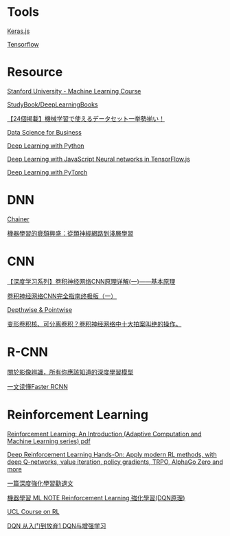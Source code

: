 
Tools
======

[Keras.js](https://transcranial.github.io/keras-js/#/mnist-cnn)

[Tensorflow](http://playground.tensorflow.org/)



Resource
==========

[Stanford University - Machine Learning Course](https://www.coursera.org/learn/machine-learning)

[StudyBook/DeepLearningBooks](https://github.com/changwookjun/StudyBook/tree/master/DeepLearningBooks)

[【24個掲載】機械学習で使えるデータセット一挙勢揃い！](https://www.codexa.net/ml-dataset-list/)

[Data Science for Business](https://github.com/lhduc94/IT-Ebooks/blob/master/Data%20Science%20for%20Business.pdf)

[Deep Learning with Python](https://www.manning.com/books/deep-learning-with-python)

[Deep Learning with JavaScript Neural networks in TensorFlow.js](https://www.manning.com/books/deep-learning-with-javascript)

[Deep Learning with PyTorch](https://www.manning.com/books/deep-learning-with-pytorch)


DNN
======

[Chainer](https://tutorials.chainer.org/ja/)

[機器學習的衰頹興盛：從類神經網路到淺層學習](https://www.stockfeel.com.tw/%E6%A9%9F%E5%99%A8%E5%AD%B8%E7%BF%92%E7%9A%84%E8%A1%B0%E9%A0%B9%E8%88%88%E7%9B%9B%EF%BC%9A%E5%BE%9E%E9%A1%9E%E7%A5%9E%E7%B6%93%E7%B6%B2%E8%B7%AF%E5%88%B0%E6%B7%BA%E5%B1%A4%E5%AD%B8%E7%BF%92/)



CNN
======

[【深度学习系列】卷积神经网络CNN原理详解(一)——基本原理](https://www.cnblogs.com/charlotte77/p/7759802.html)

[卷积神经网络CNN完全指南终极版（一）](https://zhuanlan.zhihu.com/p/27908027)

[Depthwise & Pointwise](https://blog.csdn.net/tintinetmilou/article/details/81607721)

[变形卷积核、可分离卷积？卷积神经网络中十大拍案叫绝的操作。](https://zhuanlan.zhihu.com/p/28749411)



R-CNN
======

[關於影像辨識，所有你應該知道的深度學習模型](https://medium.com/cubo-ai/%E7%89%A9%E9%AB%94%E5%81%B5%E6%B8%AC-object-detection-740096ec4540)

[一文读懂Faster RCNN](https://zhuanlan.zhihu.com/p/31426458)



Reinforcement Learning
=======================
  
[Reinforcement Learning: An Introduction (Adaptive Computation and Machine Learning series) pdf](http://incompleteideas.net/book/bookdraft2017nov5.pdf)

[Deep Reinforcement Learning Hands-On: Apply modern RL methods, with deep Q-networks, value iteration, policy gradients, TRPO, AlphaGo Zero and more ](https://books.google.co.jp/books?id=xKdhDwAAQBAJ&pg=PR15&lpg=PR15&dq=Deep+Reinforcement+Learning+Hands-On:+Apply+modern+RL+methods,+with+deep+Q-networks,+value+iteration,+policy+gradients,+TRPO,+AlphaGo+Zero+and+more+pdf&source=bl&ots=wTddkr2fcG&sig=ACfU3U1aUUjt8NifibvCjVgsbYsWrrhdYw&hl=ja&sa=X&ved=2ahUKEwirp8iara7jAhUvE6YKHfcODyEQ6AEwCXoECAkQAQ#v=onepage&q&f=false)

[一篇深度強化學習勸退文](https://bigdatafinance.tw/index.php/tech/data-processing/528-2018-02-27-04-31-42)

[機器學習 ML NOTE Reinforcement Learning 強化學習(DQN原理)](https://medium.com/%E9%9B%9E%E9%9B%9E%E8%88%87%E5%85%94%E5%85%94%E7%9A%84%E5%B7%A5%E7%A8%8B%E4%B8%96%E7%95%8C/%E6%A9%9F%E5%99%A8%E5%AD%B8%E7%BF%92-ml-note-reinforcement-learning-%E5%BC%B7%E5%8C%96%E5%AD%B8%E7%BF%92-dqn-%E5%AF%A6%E4%BD%9Catari-game-7f9185f833b0)

[UCL Course on RL](http://www0.cs.ucl.ac.uk/staff/D.Silver/web/Teaching.html)

[DQN 从入门到放弃1 DQN与增强学习](https://zhuanlan.zhihu.com/p/21262246?refer=intelligentunit)
